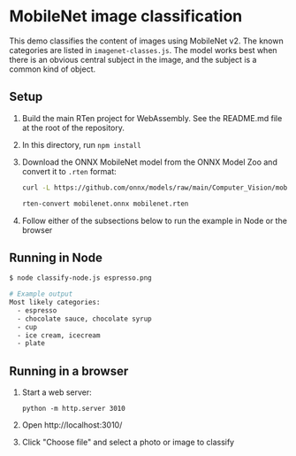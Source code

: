 # MobileNet image classification

This demo classifies the content of images using MobileNet v2. The known
categories are listed in `imagenet-classes.js`. The model works best when
there is an obvious central subject in the image, and the subject is a common
kind of object.

## Setup

1. Build the main RTen project for WebAssembly. See the README.md file at the
   root of the repository.
2. In this directory, run `npm install`
3. Download the ONNX MobileNet model from the ONNX Model Zoo and convert it
   to `.rten` format:

   ```sh
   curl -L https://github.com/onnx/models/raw/main/Computer_Vision/mobilenetv2_110d_Opset18_timm/mobilenetv2_110d_Opset18.onnx -o mobilenet.onnx

   rten-convert mobilenet.onnx mobilenet.rten
   ```
4. Follow either of the subsections below to run the example in Node or the
   browser

## Running in Node

```sh
$ node classify-node.js espresso.png

# Example output
Most likely categories:
  - espresso
  - chocolate sauce, chocolate syrup
  - cup
  - ice cream, icecream
  - plate
```

## Running in a browser

1. Start a web server:

   ```
   python -m http.server 3010
   ```

2. Open http://localhost:3010/
3. Click "Choose file" and select a photo or image to classify
